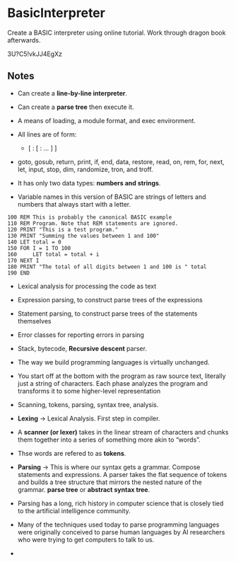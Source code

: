 # BasicInterpreter #
Create a BASIC interpreter using online tutorial. Work through dragon book
afterwards.

3U?C5!vkJJ4EgXz

## Notes ##
* Can create a **line-by-line interpreter**.
* Can create a **parse tree** then execute it.
* A means of loading, a module format, and exec environment.

* All lines are of form:
    * <Line> <Keyword> <Parameters> [ : <Statement> [ : ... ] ]

* goto, gosub, return, print, if, end, data, restore, read, on, rem, for, next, 
  let, input, stop, dim, randomize, tron, and troff.

* It has only two data types: **numbers and strings**.

* Variable names in this version of BASIC are strings of letters and numbers 
  that always start with a letter.

```basic
100 REM This is probably the canonical BASIC example
110 REM Program. Note that REM statements are ignored.
120 PRINT "This is a test program."
130 PRINT "Summing the values between 1 and 100"
140 LET total = 0
150 FOR I = 1 TO 100
160     LET total = total + i
170 NEXT I
180 PRINT "The total of all digits between 1 and 100 is " total
190 END
``` 

* Lexical analysis for processing the code as text
* Expression parsing, to construct parse trees of the expressions
* Statement parsing, to construct parse trees of the statements themselves
* Error classes for reporting errors in parsing

* Stack, bytecode, **Recursive descent** parser.

* The way we build programming languages is virtually unchanged.

* You start off at the bottom with the program as raw source text, literally 
 just a string of characters. Each phase analyzes the program and transforms it 
 to some higher-level representation 

* Scanning, tokens, parsing, syntax tree, analysis.

* **Lexing** -> Lexical Analysis. First step in compiler.
* A **scanner (or lexer)** takes in the linear stream of characters and chunks 
  them together into a series of something more akin to “words”.
* Thse words are refered to as **tokens**.

* **Parsing** -> This is where our syntax gets a grammar. Compose statements
  and expressions. A parser takes the flat sequence of tokens and builds a tree 
  structure that mirrors the nested nature of the grammar. **parse tree** or 
  **abstract syntax tree**.

* Parsing has a long, rich history in computer science that is closely tied to 
  the artificial intelligence community.

* Many of the techniques used today to parse programming languages were 
  originally conceived to parse human languages by AI researchers who were 
  trying to get computers to talk to us.

* 
